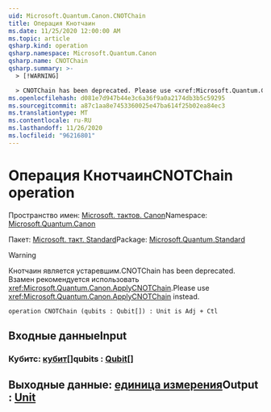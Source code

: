 ```yaml
---
uid: Microsoft.Quantum.Canon.CNOTChain
title: Операция Кнотчаин
ms.date: 11/25/2020 12:00:00 AM
ms.topic: article
qsharp.kind: operation
qsharp.namespace: Microsoft.Quantum.Canon
qsharp.name: CNOTChain
qsharp.summary: >-
  > [!WARNING]

  > CNOTChain has been deprecated. Please use <xref:Microsoft.Quantum.Canon.ApplyCNOTChain> instead.
ms.openlocfilehash: d081e7d947b44e3c6a36f9a0a2174db3b5c59295
ms.sourcegitcommit: a87c1aa8e7453360025e47ba614f25b02ea84ec3
ms.translationtype: MT
ms.contentlocale: ru-RU
ms.lasthandoff: 11/26/2020
ms.locfileid: "96216801"
---
```

# <a name="cnotchain-operation"></a><span data-ttu-id="e3aff-102">Операция Кнотчаин</span><span class="sxs-lookup"><span data-stu-id="e3aff-102">CNOTChain operation</span></span>

<span data-ttu-id="e3aff-103">Пространство имен: [Microsoft. тактов. Canon](xref:Microsoft.Quantum.Canon)</span><span class="sxs-lookup"><span data-stu-id="e3aff-103">Namespace: [Microsoft.Quantum.Canon](xref:Microsoft.Quantum.Canon)</span></span>

<span data-ttu-id="e3aff-104">Пакет: [Microsoft. такт. Standard](https://nuget.org/packages/Microsoft.Quantum.Standard)</span><span class="sxs-lookup"><span data-stu-id="e3aff-104">Package: [Microsoft.Quantum.Standard](https://nuget.org/packages/Microsoft.Quantum.Standard)</span></span>


> [!WARNING]
> <span data-ttu-id="e3aff-105">Кнотчаин является устаревшим.</span><span class="sxs-lookup"><span data-stu-id="e3aff-105">CNOTChain has been deprecated.</span></span> <span data-ttu-id="e3aff-106">Взамен рекомендуется использовать <xref:Microsoft.Quantum.Canon.ApplyCNOTChain>.</span><span class="sxs-lookup"><span data-stu-id="e3aff-106">Please use <xref:Microsoft.Quantum.Canon.ApplyCNOTChain> instead.</span></span>



```qsharp
operation CNOTChain (qubits : Qubit[]) : Unit is Adj + Ctl
```


## <a name="input"></a><span data-ttu-id="e3aff-107">Входные данные</span><span class="sxs-lookup"><span data-stu-id="e3aff-107">Input</span></span>

### <a name="qubits--qubit"></a><span data-ttu-id="e3aff-108">Кубитс: [кубит](xref:microsoft.quantum.lang-ref.qubit)[]</span><span class="sxs-lookup"><span data-stu-id="e3aff-108">qubits : [Qubit](xref:microsoft.quantum.lang-ref.qubit)[]</span></span>





## <a name="output--unit"></a><span data-ttu-id="e3aff-109">Выходные данные: [единица измерения](xref:microsoft.quantum.lang-ref.unit)</span><span class="sxs-lookup"><span data-stu-id="e3aff-109">Output : [Unit](xref:microsoft.quantum.lang-ref.unit)</span></span>


